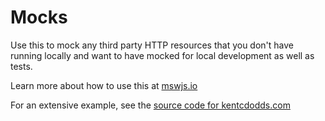 # Mocks

Use this to mock any third party HTTP resources that you don't have running
locally and want to have mocked for local development as well as tests.

Learn more about how to use this at [mswjs.io](https://mswjs.io/)

For an extensive example, see the
[source code for kentcdodds.com](https://github.com/kentcdodds/kentcdodds.com/blob/main/mocks/index.ts)
